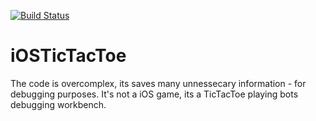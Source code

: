 [![Build Status](https://travis-ci.org/darvin/iOSTicTacToe.svg)](https://travis-ci.org/darvin/iOSTicTacToe)

iOSTicTacToe
============


The code is overcomplex, its saves many unnessecary information - for debugging purposes. It's not a iOS game, its a TicTacToe playing bots debugging workbench.
